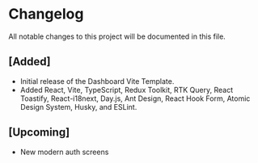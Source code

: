 # Changelog

All notable changes to this project will be documented in this file.

## [Added]

- Initial release of the Dashboard Vite Template.
- Added React, Vite, TypeScript, Redux Toolkit, RTK Query, React Toastify, React-i18next, Day.js, Ant Design, React Hook Form, Atomic Design System, Husky, and ESLint.

## [Upcoming]

- New modern auth screens

